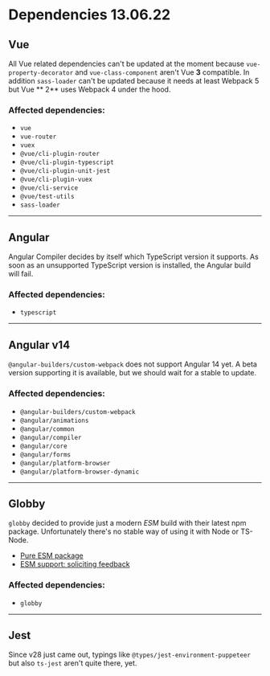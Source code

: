 # Dependencies 13.06.22

## Vue

All Vue related dependencies can't be updated at the moment because `vue-property-decorator` and `vue-class-component`
aren't Vue **3** compatible. In addition `sass-loader` can't be updated because it needs at least Webpack 5 but Vue **
2** uses Webpack 4 under the hood.

### Affected dependencies:

- `vue`
- `vue-router`
- `vuex`
- `@vue/cli-plugin-router`
- `@vue/cli-plugin-typescript`
- `@vue/cli-plugin-unit-jest`
- `@vue/cli-plugin-vuex`
- `@vue/cli-service`
- `@vue/test-utils`
- `sass-loader`

---

## Angular

Angular Compiler decides by itself which TypeScript version it supports. As soon as an unsupported TypeScript version is
installed, the Angular build will fail.

### Affected dependencies:

- `typescript`

---

## Angular v14

`@angular-builders/custom-webpack` does not support Angular 14 yet. A beta version supporting it is available, but we
should wait for a stable to update.

### Affected dependencies:

- `@angular-builders/custom-webpack`
- `@angular/animations`
- `@angular/common`
- `@angular/compiler`
- `@angular/core`
- `@angular/forms`
- `@angular/platform-browser`
- `@angular/platform-browser-dynamic`

---

## Globby

`globby` decided to provide just a modern _ESM_ build with their latest npm package. Unfortunately there's no stable way
of using it with Node or TS-Node.

- [Pure ESM package](https://gist.github.com/sindresorhus/a39789f98801d908bbc7ff3ecc99d99c#how-can-i-make-my-typescript-project-output-esm)
- [ESM support: soliciting feedback](https://github.com/TypeStrong/ts-node/issues/1007)

### Affected dependencies:

- `globby`

---

## Jest

Since v28 just came out, typings like `@types/jest-environment-puppeteer` but also `ts-jest` aren't quite there, yet.
